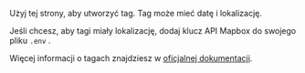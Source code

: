 Użyj tej strony, aby utworzyć tag. Tag może mieć datę i lokalizację.

Jeśli chcesz, aby tagi miały lokalizację, dodaj klucz API Mapbox do swojego pliku `.env` .

Więcej informacji o tagach znajdziesz w [oficjalnej dokumentacji](https://docs.firefly-iii.org/concepts/tags).
